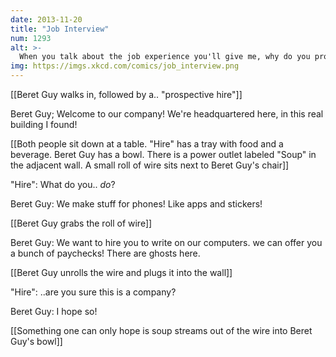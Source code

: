 ```yaml
---
date: 2013-11-20
title: "Job Interview"
num: 1293
alt: >-
  When you talk about the job experience you'll give me, why do you pronounce 'job' with a long 'o'?
img: https://imgs.xkcd.com/comics/job_interview.png
---
```

[[Beret Guy walks in, followed by a.. "prospective hire"]]

Beret Guy; Welcome to our company! We're headquartered here, in this real building I found!

[[Both people sit down at a table.  "Hire" has a tray with food and a beverage.  Beret Guy has a bowl.  There is a power outlet labeled "Soup" in the adjacent wall. A small roll of wire sits next to Beret Guy's chair]]

"Hire": What do you.. *do*?

Beret Guy: We make stuff for phones! Like apps and stickers!

[[Beret Guy grabs the roll of wire]]

Beret Guy: We want to hire you to write on our computers.  we can offer you a bunch of paychecks! There are ghosts here.

[[Beret Guy unrolls the wire and plugs it into the wall]]

"Hire": ..are you sure this is a company?

Beret Guy: I hope so!

[[Something one can only hope is soup streams out of the wire into Beret Guy's bowl]] 

